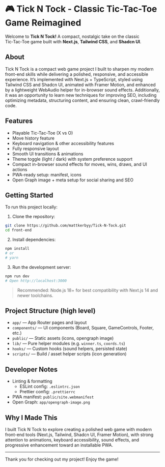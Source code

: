 # 🎮 Tick N Tock - Classic Tic-Tac-Toe Game Reimagined

Welcome to **Tick N Tock!** A compact, nostalgic take on the classic Tic‑Tac‑Toe game built with **Next.js**, **Tailwind CSS**, and **Shadcn UI**.

## About

Tick N Tock is a compact web game project I built to sharpen my modern front-end skills while delivering a polished, responsive, and accessible experience. It’s implemented with Next.js + TypeScript, styled using Tailwind CSS and Shadcn UI, animated with Framer Motion, and enhanced by a lightweight WebAudio helper for in-browser sound effects. Additionally, it was an opportunity to learn new techniques for improving SEO, including optimizing metadata, structuring content, and ensuring clean, crawl-friendly code.

## Features

- Playable Tic-Tac-Toe (X vs O)
- Move history feature
- Keyboard navigation & other accessibility features
- Fully responsive layout
- Smooth UI transitions & animations
- Theme toggle (light / dark) with system preference support
- Compact in-browser sound effects for moves, wins, draws, and UI actions
- PWA-ready setup: manifest, icons
- Open Graph image + meta setup for social sharing and SEO

## Getting Started

To run this project locally:

1. Clone the repository:

```bash
git clone https://github.com/mattkerbyy/Tick-N-Tock.git
cd front-end
```

2. Install dependencies:

```bash
npm install
# or
# yarn
```

3. Run the development server:

```bash
npm run dev
# Open http://localhost:3000
```

> Recommended: Node.js 18+ for best compatibility with Next.js 14 and newer toolchains.

## Project Structure (high level)

- `app/` — App Router pages and layout
- `components/` — UI components (Board, Square, GameControls, Footer, etc.)
- `public/` — Static assets (icons, opengraph image)
- `lib/` — Pure helper modules (e.g. `winner.ts`, `coords.ts`)
- `hooks/` — Custom hooks (sound helpers, persisted state)
- `scripts/` — Build / asset helper scripts (icon generation)

## Developer Notes

- Linting & formatting
  - ESLint config: `.eslintrc.json`
  - Prettier config: `.prettierrc`
- PWA manifest: `public/site.webmanifest`
- Open Graph: `app/opengraph-image.png`

## Why I Made This

I built Tick N Tock to explore creating a polished web game with modern front-end tools (Next.js, Tailwind, Shadcn UI, Framer Motion), with strong attention to animations, keyboard accessibility, sound effects, and progressive enhancement toward an installable PWA.

---

Thank you for checking out my project! Enjoy the game!
